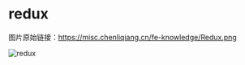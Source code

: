 # redux

图片原始链接：https://misc.chenliqiang.cn/fe-knowledge/Redux.png

![redux](https://misc.chenliqiang.cn/fe-knowledge/Redux.png)
